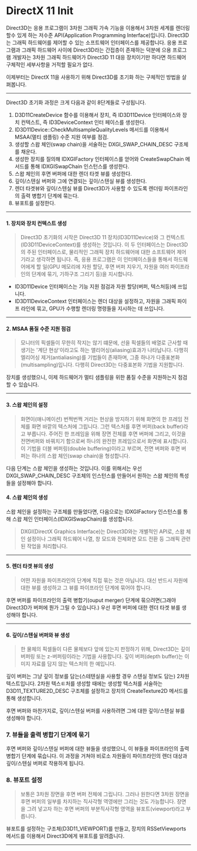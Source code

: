 # DirectX 11 Init

Direct3D는 응용 프로그램이 3차원 그래픽 가속 기능을 이용해서 3차원 세계를 렌더링할수 있게 하는 저수준 API(Application Programming Interface)입니다. Direct3D는 그래픽 하드웨어를 제어할 수 있는 소프트웨어 인터페이스를 제공합니다. 응용 프로그램과 그래픽 하드웨어 사이에 Direct3D라는 간접층이 존재하는 덕분에 으용 프로그램 개발자는 3차원 그래픽 하드웨어가 Direct3D 11 대응 장치이기만 하다면 하드웨어 구체적인 세부사항을 거적할 필요가 없다.

이제부터는 DirectX 11을 사용하기 위해 Direct3D를 초기화 하는 구체적인 방법을 살펴봅니다.

---

Direct3D 초기화 과정은 크게 다음과 같이 8단계들로 구성됩니다.

1. D3D11CreateDevice 함수를 이용해서 장치, 즉 ID3D11Device 인터페이스와 장치 컨텍스트, 즉 ID3DeviceContext 인터 페이스를 생성한다.
2. ID3D11Device::CheckMultisampleQualityLevels 메서드를 이용해서 MSAA(멀티 샘플링) 수준 지원 여부를 점검.
3. 생성할 스왑 체인(swap chain)을 서술하는 DXGI_SWAP_CHAIN_DESC 구조체를 채운다.
4. 생성한 장치를 질의해 IDXGIFactory 인터페이스를 얻어와 CreateSwapChain 메서드를 통해 IDXGISwapChain 인스턴스를 생성한다.
5. 스왑 체인의 후면 버퍼에 대한 렌더 타겟 뷰를 생성한다.
6. 깊이/스텐실 버퍼와 그에 연결되는 깊이/스텐실 뷰를 생성한다.
7. 렌더 타겟뷰와 깊이/스텐실 뷰를 Direct3D가 사용할 수 있도록 렌더링 파이프라인의 출력 병합기 단계에 묶는다.
8. 뷰포트를 설정한다.

---

#### 1. 장치와 장치 컨텍스트 생성

> Direct3D 초기화의 시작은 Direct3D 11 장치(ID3D11Device)와 그 컨텍스트(ID3D11DeviceContext)를 생성하는 것입니다. 이 두 인터페이스는 Direct3D의 주된 인터페이스로, 물리적인 그래픽 장치 하드웨어에 대한 소프트웨어 제어기라고 생각하면 됩니다. 즉, 응용 프로그램은 이 인터페이스들을 통해서 하드웨어에게 할 일(GPU 메모리에 자원 할당, 후면 버퍼 지우기, 자원을 여러 파이프라인의 단계에 묶기, 기하구조 그리기 등)을 지시합니다.

- ID3D11Device 인터페이스는 기능 지원 점검과 자원 할당(버퍼, 텍스처등)에 쓰입니다.
- ID3D11DeviceContext 인터페이스는 렌더 대상을 설정하고, 자원을 그래픽 파이프 라인에 묶고, GPU가 수행할 렌더링 명령들을 지시하는 데 쓰입니다.

---

#### 2. MSAA 품질 수준 지원 점검

> 모니터의 픽셀들이 무한히 작지는 않기 떄문에, 선을 픽셀들의 배열로 근사할 때 생기는 '계단 현상'이라고도 하는 앨리어싱(aliasing)효과가 나타납니다.  다행히 엘리어싱 제거(antialiasing)를 기법들이 존재하며, 그중 하나가 다중표본화(multisampling)입니다. 다행히 Direct3D는 다중표본화 기법을 지원합니다.

장치를 생성했으니, 이제 하드웨어가 멀티 샘플링을 위한 품질 수준을 지원하는지 점검할 수 있습니다.

---

#### 3. 스왑 체인의 설정

> 화면이(애니메이션) 번쩍번쩍 거리는 현상을 방지하기 위해 화면의 한 프레임 전체를 화면 바깥의 텍스처에 그립니다. 그런 텍스처를 후면 버퍼(back buffer)라고 부릅니다. 주어진 한 프레임을 위해 장면 전체를 후면 버퍼에 그리고, 이것을 전면버퍼와 바꿔치기 함으로써 하나의 완전한 프레임으로서 화면에 표시합니다. 이 기법을 더블 버퍼링(double buffering)이라고 부르며, 전면 버퍼와 후면 버퍼는 하나의 스왑 체인(swap chain)을 형성합니다.

다음 단계는 스왑 체인을 생성하는 것입니다. 이를 위해서는 우선 DXGI_SWAP_CHAIN_DESC 구조체의 인스턴스를 만들어서 원하는 스왑 체인의 특성들을 설정해야 합니다.

#### 4. 스왑 체인의 생성

스왑 체인을 설정하는 구조체를 만들었다면, 다음으로는 IDXGIFactory 인스턴스를 통해 스왑 체인 인터페이스(IDXGISwapChain)를 생성합니다.

> DXGI(DirectX Graphics Interface)는 Direct3D와는 개별적인 API로, 스왑 체인 설정이나 그래픽 하드웨어 나열, 창 모드와 전체화면 모드 전환 등 그래픽 관련된 작업을 처리합니다.

---

#### 5. 렌더 타겟 뷰의 생성

> 어떤 자원을 파이프라인의 단계에 직접 묶는 것은 아닙니다. 대신 반드시 자원에 대한 뷰를 생성하고 그 뷰를 파이프라인 단계에 묶어야 합니다.

후면 버퍼를 파이프라인의 출력 병합기(ouput merger) 단계에 묶으려면(그래야 Direct3D가 버퍼에 뭔가 그릴 수 있습니다.) 우선 후면 버퍼에 대한 렌더 타겟 뷰를 생성해야 합니다.

---

#### 6. 깊이/스텐실 버퍼와 뷰 생성

> 한 물체의 픽셀들이 다른 물체보다 앞에 있는지 판정하기 위해, Direct3D는 깊이 버퍼링 또는 z-버퍼링이라는 기법을 사용합니다. 깊이 버퍼(depth buffer)는 이미지 자료를 담지 않는 텍스처의 한 예입니다.

깊이 버퍼는 그냥 깊이 정보를 담는(스테텐실을 사용할 경우 스텐실 정보도 담는) 2차원 텍스트입니다. 2차원 텍스ㅌ처를 생성할 때에는 생성할 텍스처를 서술하는 D3D11_TEXTURE2D_DESC 구조체를 설정하고 장치의 CreateTexture2D 메서드를 통해 생성합니다.

후면 버퍼와 마찬가지로, 깊이/스텐실 버퍼를 사용하려면 그에 대한 깊이/스텐실 뷰를 생성해야 합니다.

### 7. 뷰들을 출력 병합기 단계에 묶기

후면 버퍼와 깊이/스텐실 버퍼에 대한 뷰들을 생성했으니, 이 뷰들을 파이프라인의 출력 병합기 단계에 묶습니다. 이 과정을 거쳐야 비로소 자원들이 파이프라인의 렌더 대상과 깊이/스텐실 버퍼로 작용하게 됩니다.

### 8. 뷰포트 설정

> 보통은 3차원 장면을 후면 버퍼 전체에 그립니다. 그러나 원한다면 3차원 장면을 후면 버퍼의 일부를 차지하는 직사각형 역영에만 그리는 것도 가능합니다. 장면을 그려 넣고자 하는 후면 버퍼의 부분직사각형 영역을 뷰포트(viewport)라고 부릅니다.

뷰포트를 설정하는 구조체(D3D11_VIEWPORT)를 만들고, 장치의 RSSetViewports 메서드를 이용해서 Direct3D에게 뷰포트를 알려줍니다.

---
